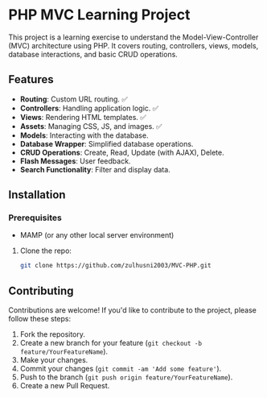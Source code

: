 # PHP MVC Learning Project

This project is a learning exercise to understand the Model-View-Controller (MVC) architecture using PHP. It covers routing, controllers, views, models, database interactions, and basic CRUD operations.

## Features
- **Routing**: Custom URL routing. ✅
- **Controllers**: Handling application logic. ✅
- **Views**: Rendering HTML templates. ✅
- **Assets**: Managing CSS, JS, and images. ✅
- **Models**: Interacting with the database.
- **Database Wrapper**: Simplified database operations.
- **CRUD Operations**: Create, Read, Update (with AJAX), Delete.
- **Flash Messages**: User feedback.
- **Search Functionality**: Filter and display data.

## Installation

### Prerequisites
- MAMP (or any other local server environment)

1. Clone the repo:
   ```sh
   git clone https://github.com/zulhusni2003/MVC-PHP.git
   
## Contributing

Contributions are welcome! If you'd like to contribute to the project, please follow these steps:

1. Fork the repository.
2. Create a new branch for your feature (`git checkout -b feature/YourFeatureName`).
3. Make your changes.
4. Commit your changes (`git commit -am 'Add some feature'`).
5. Push to the branch (`git push origin feature/YourFeatureName`).
6. Create a new Pull Request.
